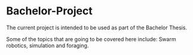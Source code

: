 # Bachelor-Project

The current project is intended to be used as part of the Bachelor Thesis.

Some of the topics that are going to be covered here include: Swarm robotics, simulation and foraging.